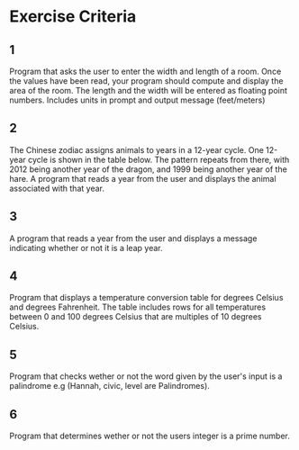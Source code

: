 # Exercise Criteria

## 1
Program that asks the user to enter the width and length of a room. Once the values have been read, your program should compute and display the area of the room. The length and the width will be entered as floating point numbers. Includes units in prompt and output message (feet/meters)

## 2
The Chinese zodiac assigns animals to years in a 12-year cycle. One 12-year cycle is shown in the table below. The pattern repeats from there, with 2012 being another year of the dragon, and 1999 being another year of the hare. A program that reads a year from the user and displays the animal associated with that year.

## 3
A program that reads a year from the user and displays a message indicating whether or not it is a leap year.

## 4
Program that displays a temperature conversion table for degrees Celsius and degrees Fahrenheit. The table includes rows for all temperatures between 0 and 100 degrees Celsius that are multiples of 10 degrees Celsius.

## 5
Program that checks wether or not the word given by the user's input is a palindrome e.g (Hannah, civic, level are Palindromes).

## 6
Program that determines wether or not the users integer is a prime number.